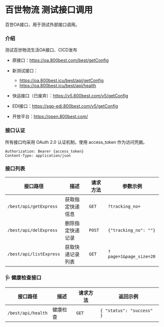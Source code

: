 # 百世物流 测试接口调用

百世OA接口，用于测试外部接口调用。

### 介绍
测试百世物流生活OA接口、CICD发布

- 原接口：https://oa.800best.com/best/getConfig
- 新测试接口：
    - https://oa.800best.icu/best/api/getConfig
    - https://oa.800best.icu/best/api/health

- 快运接口（已废弃）：https://v5.800best.com/v5/getConfig
- EDI接口：https://sgp-edi.800best.com/v5/getConfig
- 开放平台：https://open.800best.com/

### 接口认证
所有接口均采用 OAuth 2.0 认证机制，使用 access_token 作为访问凭据。
```
Authorization: Bearer {access_token}
Content-Type: application/json
```


### 接口列表
| 接口路径                  | 描述                 | 请求方法 | 参数示例                    |
|---------------------------|-----------------------|------------|----------------------------|
| `/best/api/getExpress`      | 获取指定快递信息       | `GET`        | `?tracking_no=` |
| `/best/api/delExpress`      | 删除指定快递记录       | `POST`       | `{"tracking_no": ""}` |
| `/best/api/listExpress`     | 获取快递记录列表       | `GET`        | `?page=1&page_size=20` |

### 🩺 健康检查接口
| 接口路径                    | 描述                   | 请求方法 | 返回示例                  |
|-----------------------------|-------------------------|------------|----------------------------|
| `/best/api/health`           | 健康检查                | `GET`        | `{ "status": "success" }`        |



